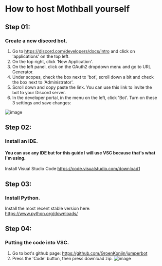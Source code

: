 # How to host Mothball yourself

## Step 01:
### Create a new discord bot.
1. Go to https://discord.com/developers/docs/intro and click on 'applications' on the top left.
2. On the top right, click 'New Application'.
3. On the left panel, click on the OAuth2 dropdown menu and go to URL Generator.
4. Under scopes, check the box next to 'bot', scroll down a bit and check the box next to 'Administrator'.
5. Scroll down and copy paste the link. You can use this link to invite the bot to your Discord server.
6. In the developer portal, in the menu on the left, click 'Bot'. Turn on these 3 settings and save changes:

![image](https://github.com/GroenKonijn/jumperbot/assets/94995135/96bc29be-5b2d-4318-af30-7ef4a192f0f2)

## Step 02:
### Install an IDE.
#### You can use any IDE but for this guide I will use VSC because that's what I'm using.
Install Visual Studio Code https://code.visualstudio.com/download1

## Step 03:
### Install Python.
Install the most recent stable version here: https://www.python.org/downloads/

## Step 04:
### Putting the code into VSC.
1. Go to bot's github page: https://github.com/GroenKonijn/jumperbot
2. Press the 'Code' button, then press download zip.
![image](https://github.com/GroenKonijn/jumperbot/assets/94995135/471d2188-f585-458b-9ad4-f3b4865c8b55)

